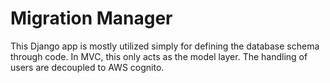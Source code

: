 # Migration Manager

This Django app is mostly utilized simply for defining the database schema through code. In MVC, this only acts as the model layer. The handling of users are decoupled to AWS cognito.
